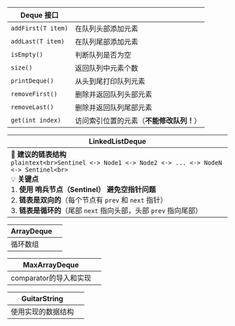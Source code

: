 
| Deque 接口           |                        |
| ------------------ | ---------------------- |
| `addFirst(T item)` | 在队列头部添加元素              |
| `addLast(T item)`  | 在队列尾部添加元素              |
| `isEmpty()`        | 判断队列是否为空               |
| `size()`           | 返回队列中元素个数              |
| `printDeque()`     | 从头到尾打印队列元素             |
| `removeFirst()`    | 删除并返回队列头部元素            |
| `removeLast()`     | 删除并返回队列尾部元素            |
| `get(int index)`   | 访问索引位置的元素（**不能修改队列！**） |

| LinkedListDeque                                                                                                                                                                                                                                           |
| --------------------------------------------------------------------------------------------------------------------------------------------------------------------------------------------------------------------------------------------------------- |
| 📌 **建议的链表结构**<br>```plaintext<br>Sentinel <-> Node1 <-> Node2 <-> ... <-> NodeN <-> Sentinel<br>```<br>💡 **关键点**<br>1. **使用** **哨兵节点（Sentinel）** **避免空指针问题**<br>2. **链表是双向的**（每个节点有 `prev` 和 `next` 指针）<br>3. **链表是循环的**（尾部 `next` 指向头部，头部 `prev` 指向尾部） |

| ArrayDeque |     |
| ---------- | --- |
| 循环数组       |     |

| MaxArrayDeque    |     |
| ---------------- | --- |
| comparator的导入和实现 |     |

| GuitarString |     |
| ------------ | --- |
| 使用实现的数据结构    |     |
